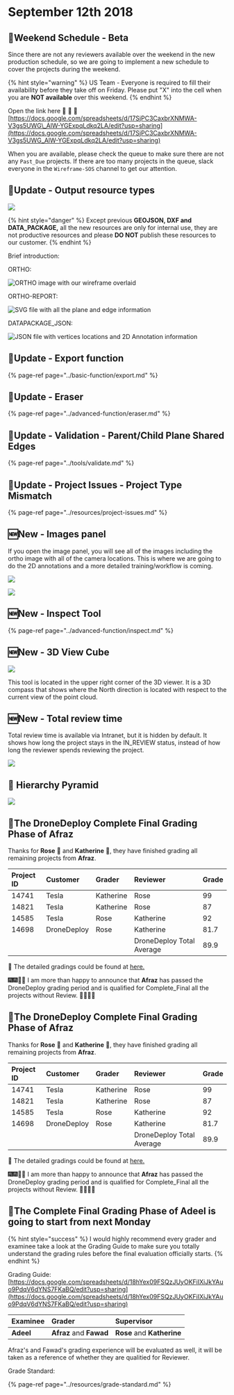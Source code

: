 # September 12th 2018

## 📅Weekend Schedule - Beta

Since there are not any reviewers available over the weekend in the new production schedule, so we are going to implement a new schedule to cover the projects during the weekend.

{% hint style="warning" %}
US Team - Everyone is required to fill their availability before they take off on Friday. Please put "X" into the cell when you are **NOT available** over this weekend.
{% endhint %}

Open the link here 🚩 🚩 🚩 [https://docs.google.com/spreadsheets/d/17SjPC3CaxbrXNMWA-V3gs5UWG\_AlW-YGExpqLdkq2LA/edit?usp=sharing](https://docs.google.com/spreadsheets/d/17SjPC3CaxbrXNMWA-V3gs5UWG_AlW-YGExpqLdkq2LA/edit?usp=sharing)

When you are available, please check the queue to make sure there are not any `Past_Due` projects. If there are too many projects in the queue, slack everyone in the `Wireframe-SOS` channel to get our attention.

## 🔄Update - Output resource types

![](../.gitbook/assets/2018-09-12_10-46-40.jpg)

{% hint style="danger" %}
Except previous **GEOJSON, DXF and DATA\_PACKAGE,** all the new resources are only for internal use, they are not productive resources and please **DO NOT** publish these resources to our customer.
{% endhint %}

Brief introduction:

ORTHO:

![ORTHO image with our wireframe overlaid](../.gitbook/assets/2018-09-12_11-01-27.jpg)

ORTHO-REPORT:

![SVG file with all the plane and edge information](../.gitbook/assets/2018-09-12_11-06-29.jpg)

DATAPACKAGE\_JSON:

![JSON file with vertices locations and 2D Annotation information](../.gitbook/assets/2018-09-12_11-09-45.jpg)

## 🔄Update - Export function

{% page-ref page="../basic-function/export.md" %}

## 🔄Update - Eraser

{% page-ref page="../advanced-function/eraser.md" %}

## 🔄Update - Validation - Parent/Child Plane Shared Edges

{% page-ref page="../tools/validate.md" %}

## 🔄Update - Project Issues - Project Type Mismatch

{% page-ref page="../resources/project-issues.md" %}

## 🆕New - Images panel

If you open the image panel, you will see all of the images including the ortho image with all of the camera locations. This is where we are going to do the 2D annotations and a more detailed training/workflow is coming.

![](../.gitbook/assets/2018-09-12_11-38-51.jpg)

![](../.gitbook/assets/2018-09-12_11-41-01.jpg)

## 🆕New - Inspect Tool

{% page-ref page="../advanced-function/inspect.md" %}

## 🆕New - 3D View Cube

![](../.gitbook/assets/3d-view-cube-icon.gif)

This tool is located in the upper right corner of the 3D viewer. It is a 3D compass that shows where the North direction is located with respect to the current view of the point cloud.

## 🆕New - Total review time

Total review time is available via Intranet, but it is hidden by default. It shows how long the project stays in the IN\_REVIEW status, instead of how long the reviewer spends reviewing the project.

![](../.gitbook/assets/2018-09-12_11-43-47.jpg)

##  🗼 Hierarchy Pyramid

![](../.gitbook/assets/untitled-1.jpg)

## 💯The DroneDeploy Complete Final Grading Phase of Afraz

Thanks for **Rose** 👩 and **Katherine** 👧, they have finished grading all remaining projects from **Afraz**.

| Project ID | Customer | Grader | Reviewer | Grade |
| :--- | :--- | :--- | :--- | :--- |
| 14741 | Tesla | Katherine | Rose | 99 |
| 14821 | Tesla | Katherine | Rose | 87 |
| 14585 | Tesla | Rose | Katherine | 92 |
| 14698 | DroneDeploy | Rose | Katherine | 81.7 |
|  |  |  | DroneDeploy Total Average | 89.9 |

📑 The detailed gradings could be found at [here.](https://docs.google.com/spreadsheets/d/18hYex09FSQzJUyOKFiIXiJkYAuo9PdqV6dYNS7FKaBQ/edit?usp=sharing)

🎆🎆🎇🎇 I am more than happy to announce that **Afraz** has passed the DroneDeploy grading period and is qualified for Complete\_Final all the projects without Review. 🎉🎉🎊🎊

## 💯The DroneDeploy Complete Final Grading Phase of Afraz

Thanks for **Rose** 👩 and **Katherine** 👧, they have finished grading all remaining projects from **Afraz**.

| Project ID | Customer | Grader | Reviewer | Grade |
| :--- | :--- | :--- | :--- | :--- |
| 14741 | Tesla | Katherine | Rose | 99 |
| 14821 | Tesla | Katherine | Rose | 87 |
| 14585 | Tesla | Rose | Katherine | 92 |
| 14698 | DroneDeploy | Rose | Katherine | 81.7 |
| | | | DroneDeploy Total Average | 89.9 |

📑 The detailed gradings could be found at [here.](https://docs.google.com/spreadsheets/d/18hYex09FSQzJUyOKFiIXiJkYAuo9PdqV6dYNS7FKaBQ/edit?usp=sharing)

🎆🎆🎇🎇 I am more than happy to announce that **Afraz** has passed the DroneDeploy grading period and is qualified for Complete\_Final all the projects without Review. 🎉🎉🎊🎊

## 💯The Complete Final Grading Phase of Adeel is going to start from next Monday

{% hint style="success" %}
I would highly recommend every grader and examinee take a look at the Grading Guide to make sure you totally understand the grading rules before the final evaluation officially starts.
{% endhint %}

Grading Guide: [https://docs.google.com/spreadsheets/d/18hYex09FSQzJUyOKFiIXiJkYAuo9PdqV6dYNS7FKaBQ/edit?usp=sharing](https://docs.google.com/spreadsheets/d/18hYex09FSQzJUyOKFiIXiJkYAuo9PdqV6dYNS7FKaBQ/edit?usp=sharing)

| Examinee | Grader | Supervisor |
| :--- | :--- |:--- |
| **Adeel** | **Afraz** and **Fawad**| **Rose** and **Katherine** |

Afraz's and Fawad's grading experience will be evaluated as well, it will be taken as a reference of whether they are qualitied for Reviewer.

Grade Standard:

{% page-ref page="../resources/grade-standard.md" %}
